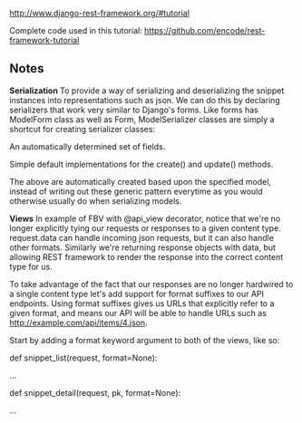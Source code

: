 http://www.django-rest-framework.org/#tutorial

Complete code used in this tutorial: https://github.com/encode/rest-framework-tutorial

Notes
-----
**Serialization**
To provide a way of serializing and deserializing the snippet instances
into representations such as json. We can do this by declaring
 serializers that work very similar to Django's forms. Like forms has
 ModelForm class as well as Form, ModelSerializer classes are simply a
 shortcut for creating serializer classes:

   An automatically determined set of fields.

   Simple default implementations for the create() and update() methods.

   The above are automatically created based upon the specified model,
   instead of writing out these generic pattern everytime as you would
   otherwise usually do when serializing models.

**Views**
In example of FBV with @api_view decorator, notice that we're no longer
 explicitly tying our requests or responses to a given content type.
 request.data can handle incoming json requests, but it can also handle
 other formats. Similarly we're returning response objects with data,
 but allowing REST framework to render the response into the correct
 content type for us.

To take advantage of the fact that our responses are no longer hardwired
 to a single content type let's add support for format suffixes to our
 API endpoints. Using format suffixes gives us URLs that explicitly
 refer to a given format, and means our API will be able to handle URLs
 such as http://example.com/api/items/4.json.

Start by adding a format keyword argument to both of the views, like so:

def snippet_list(request, format=None):

...

def snippet_detail(request, pk, format=None):

...

